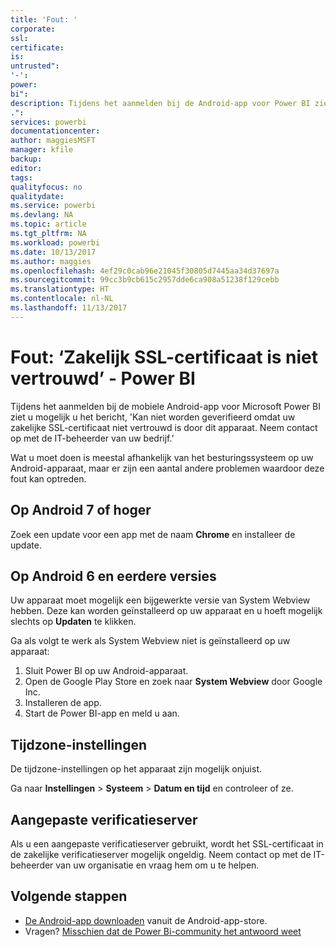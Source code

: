 ```yaml
---
title: 'Fout: '
corporate: 
ssl: 
certificate: 
is: 
untrusted": 
'-': 
power: 
bi": 
description: Tijdens het aanmelden bij de Android-app voor Power BI ziet u mogelijk u het bericht, 'Kan niet worden geverifieerd omdat uw zakelijke SSL-certificaat niet vertrouwd is
.": 
services: powerbi
documentationcenter: 
author: maggiesMSFT
manager: kfile
backup: 
editor: 
tags: 
qualityfocus: no
qualitydate: 
ms.service: powerbi
ms.devlang: NA
ms.topic: article
ms.tgt_pltfrm: NA
ms.workload: powerbi
ms.date: 10/13/2017
ms.author: maggies
ms.openlocfilehash: 4ef29c0cab96e21045f30805d7445aa34d37697a
ms.sourcegitcommit: 99cc3b9cb615c2957dde6ca908a51238f129cebb
ms.translationtype: HT
ms.contentlocale: nl-NL
ms.lasthandoff: 11/13/2017
---
```

# <a name="error-corporate-ssl-certificate-is-untrusted---power-bi"></a>Fout: ‘Zakelijk SSL-certificaat is niet vertrouwd’ - Power BI
Tijdens het aanmelden bij de mobiele Android-app voor Microsoft Power BI ziet u mogelijk u het bericht, 'Kan niet worden geverifieerd omdat uw zakelijke SSL-certificaat niet vertrouwd is door dit apparaat. Neem contact op met de IT-beheerder van uw bedrijf.’ 

Wat u moet doen is meestal afhankelijk van het besturingssysteem op uw Android-apparaat, maar er zijn een aantal andere problemen waardoor deze fout kan optreden.

## <a name="on-android-7-or-later"></a>Op Android 7 of hoger
Zoek een update voor een app met de naam **Chrome** en installeer de update.

## <a name="on-android-6-and-earlier"></a>Op Android 6 en eerdere versies
Uw apparaat moet mogelijk een bijgewerkte versie van System Webview hebben. Deze kan worden geïnstalleerd op uw apparaat en u hoeft mogelijk slechts op **Updaten** te klikken.

Ga als volgt te werk als System Webview niet is geïnstalleerd op uw apparaat:

1. Sluit Power BI op uw Android-apparaat.
2. Open de Google Play Store en zoek naar **System Webview** door Google Inc.
3. Installeren de app.
4. Start de Power BI-app en meld u aan.

## <a name="time-zone-settings"></a>Tijdzone-instellingen
De tijdzone-instellingen op het apparaat zijn mogelijk onjuist. 

Ga naar **Instellingen** > **Systeem** > **Datum en tijd** en controleer of ze.

## <a name="custom-authentication-server"></a>Aangepaste verificatieserver
Als u een aangepaste verificatieserver gebruikt, wordt het SSL-certificaat in de zakelijke verificatieserver mogelijk ongeldig. Neem contact op met de IT-beheerder van uw organisatie en vraag hem om u te helpen.

## <a name="next-steps"></a>Volgende stappen
* [De Android-app downloaden](http://go.microsoft.com/fwlink/?LinkID=544867) vanuit de Android-app-store.
* Vragen? [Misschien dat de Power Bi-community het antwoord weet](http://community.powerbi.com/)

